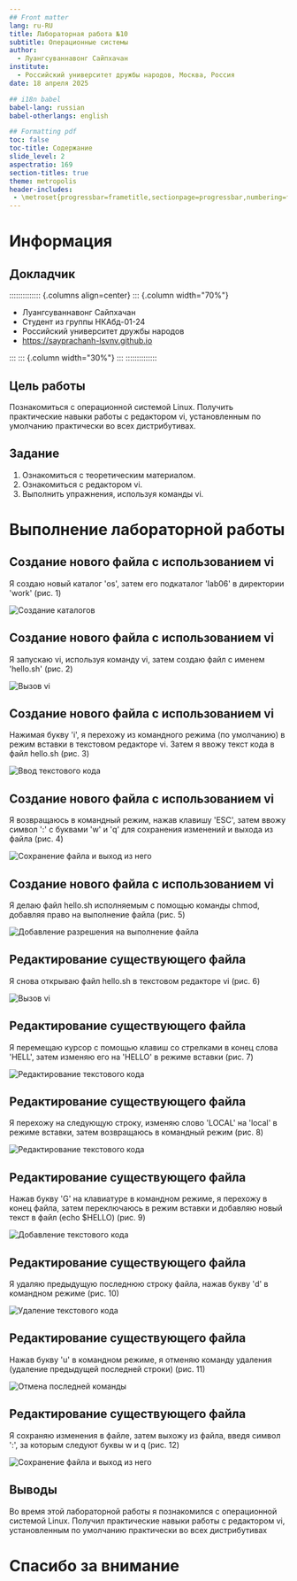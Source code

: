 ```yaml
---
## Front matter
lang: ru-RU
title: Лабораторная работа №10
subtitle: Операционные системы
author:
  - Луангсуваннавонг Сайпхачан
institute:
  - Российский университет дружбы народов, Москва, Россия
date: 18 апреля 2025

## i18n babel
babel-lang: russian
babel-otherlangs: english

## Formatting pdf
toc: false
toc-title: Содержание
slide_level: 2
aspectratio: 169
section-titles: true
theme: metropolis
header-includes:
 - \metroset{progressbar=frametitle,sectionpage=progressbar,numbering=fraction}
---
```


# Информация

## Докладчик

:::::::::::::: {.columns align=center}
::: {.column width="70%"}

  * Луангсуваннавонг Сайпхачан
  * Студент из группы НКАбд-01-24
  * Российский университет дружбы народов
  * <https://sayprachanh-lsvnv.github.io>

:::
::: {.column width="30%"}
:::
::::::::::::::

## Цель работы

Познакомиться с операционной системой Linux. Получить практические навыки работы с редактором vi, установленным по умолчанию практически во всех дистрибутивах.

## Задание

1. Ознакомиться с теоретическим материалом.
2. Ознакомиться с редактором vi.
3. Выполнить упражнения, используя команды vi.

# Выполнение лабораторной работы

## Создание нового файла с использованием vi

Я создаю новый каталог 'os', затем его подкаталог 'lab06' в директории 'work' (рис. 1)

![Создание каталогов](image/pic/1.png)

## Создание нового файла с использованием vi

Я запускаю vi, используя команду vi, затем создаю файл с именем 'hello.sh' (рис. 2)

![Вызов vi](image/pic/2.png)

## Создание нового файла с использованием vi

Нажимая букву 'i', я перехожу из командного режима (по умолчанию) в режим вставки в текстовом редакторе vi.
Затем я ввожу текст кода в файл hello.sh (рис. 3)

![Ввод текстового кода](image/pic/3.png)

## Создание нового файла с использованием vi

Я возвращаюсь в командный режим, нажав клавишу 'ESC', затем ввожу символ ':' с буквами 'w' и 'q' для сохранения изменений
и выхода из файла (рис. 4)

![Сохранение файла и выход из него](image/pic/4.png)

## Создание нового файла с использованием vi

Я делаю файл hello.sh исполняемым с помощью команды chmod, добавляя право на выполнение файла (рис. 5)

![Добавление разрешения на выполнение файла](image/pic/5.png)

## Редактирование существующего файла

Я снова открываю файл hello.sh в текстовом редакторе vi (рис. 6)

![Вызов vi](image/pic/6.png)

## Редактирование существующего файла

Я перемещаю курсор с помощью клавиш со стрелками в конец слова 'HELL', затем изменяю его на 'HELLO' в режиме вставки (рис. 7)

![Редактирование текстового кода](image/pic/7.png)

## Редактирование существующего файла

Я перехожу на следующую строку, изменяю слово 'LOCAL' на 'local' в режиме вставки, затем возвращаюсь в командный режим (рис. 8)

![Редактирование текстового кода](image/pic/8.png)

## Редактирование существующего файла

Нажав букву 'G' на клавиатуре в командном режиме, я перехожу в конец файла, затем переключаюсь в режим вставки и добавляю новый текст в файл (echo $HELLO) (рис. 9)

![Добавление текстового кода](image/pic/9.png)

## Редактирование существующего файла

Я удаляю предыдущую последнюю строку файла, нажав букву 'd' в командном режиме (рис. 10)

![Удаление текстового кода](image/pic/10.png)

## Редактирование существующего файла

Нажав букву 'u' в командном режиме, я отменяю команду удаления (удаление предыдущей последней строки) (рис. 11)

![Отмена последней команды](image/pic/11.png)

## Редактирование существующего файла

Я сохраняю изменения в файле, затем выхожу из файла, введя символ ':', за которым следуют буквы w и q (рис. 12)

![Сохранение файла и выход из него](image/pic/12.png)

## Выводы

Во время этой лабораторной работы я познакомился с операционной системой Linux.
Получил практические навыки работы с редактором vi, установленным по умолчанию практически во всех дистрибутивах

# Спасибо за внимание

